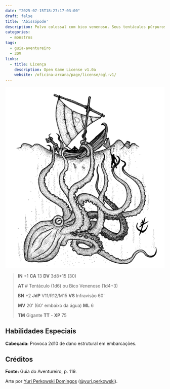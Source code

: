 ```yaml
---
date: "2025-07-15T18:27:17-03:00"
draft: false
title: 'Abissópode'
description: Polvo colossal com bico venenoso. Seus tentáculos púrpuros capturam embarcações menores.
categories:
  - monstros
tags:
  - guia-aventureiro
  - 3DV
links:
  - title: Licença
    description: Open Game License v1.0a
    website: /oficina-arcana/page/license/ogl-v1/
---
```


![Abissópode](abissopode.png)

> **IN** +1 **CA** 13 **DV** 3d8+15 (30)
>
> **AT** # Tentáculo (1d6) ou Bico Venenoso (1d4+3)
>
> **BN** +2 **JdP** V11/R12/M15 **VS** Infravisão 60'
>
> **MV** 20' (60' embaixo da água) **ML** 6
>
> **TM** Gigante **TT** - **XP** 75

## Habilidades Especiais

**Cabeçada:** Provoca 2d10 de dano estrutural em embarcações.

## Créditos

**Fonte:** Guia do Aventureiro, p. 119.

Arte por [Yuri Perkowski Domingos](https://www.artstation.com/perkowski) ([@yuri.perkowski](https://www.instagram.com/yuri.perkowski/)).